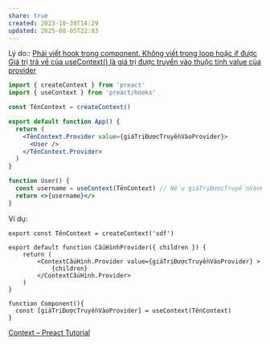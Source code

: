```yaml
---
share: true
created: 2023-10-30T14:29
updated: 2025-08-05T22:03
---
```

Lý do:: [Phải viết hook trong component. Không viết trong loop hoặc if được](../Hook/Ph%E1%BA%A3i%20vi%E1%BA%BFt%20hook%20trong%20component.%20Kh%C3%B4ng%20vi%E1%BA%BFt%20trong%20loop%20ho%E1%BA%B7c%20if%20%C4%91%C6%B0%E1%BB%A3c.md)
[Giá trị trả về của useContext() là giá trị được truyền vào thuộc tính value của provider](./Gi%C3%A1%20tr%E1%BB%8B%20tr%E1%BA%A3%20v%E1%BB%81%20c%E1%BB%A7a%20useContext()%20l%C3%A0%20gi%C3%A1%20tr%E1%BB%8B%20%C4%91%C6%B0%E1%BB%A3c%20truy%E1%BB%81n%20v%C3%A0o%20thu%E1%BB%99c%20t%C3%ADnh%20value%20c%E1%BB%A7a%20provider.md)
```jsx
import { createContext } from 'preact'
import { useContext } from 'preact/hooks'

const TênContext = createContext()

export default function App() {
  return (
    <TênContext.Provider value={giáTrịĐượcTruyềnVàoProvider}>
	  <User />
    </TênContext.Provider>
  )
}

function User() {
  const username = useContext(TênContext) // Nếu giáTrịĐượcTruyềnVàoProvider = 'Bob' thì username = 'Bob'
  return <>{username}</>
}
```

Ví dụ:
```tsx
export const TênContext = createContext('sdf') 

export default function CấuHìnhProvider({ children }) {
    return (
        <ContextCấuHình.Provider value={giáTrịĐượcTruyềnVàoProvider} >
            {children} 
        </ContextCấuHình.Provider>
    )
} 

function Component(){
  const [giáTrịĐượcTruyềnVàoProvider] = useContext(TênContext)
} 
```
[Context – Preact Tutorial](https://preactjs.com/tutorial/06-context/)